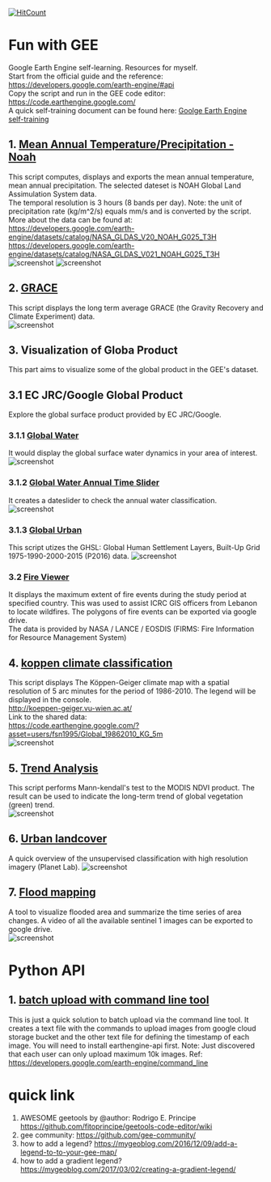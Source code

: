 [![HitCount](http://hits.dwyl.io/fsn1995/Fun-with-Google-Earth-Engine.svg)](http://hits.dwyl.io/fsn1995/Fun-with-Google-Earth-Engine)
# Fun with GEE
Google Earth Engine self-learning. Resources for myself.\
Start from the official guide and the reference: https://developers.google.com/earth-engine/#api \
Copy the script and run in the GEE code editor: https://code.earthengine.google.com/ \
A quick self-training document can be found here: [Goolge Earth Engine self-training](https://github.com/fsn1995/Goolgle-Earth-Engine-self-traning)
## 1. [Mean Annual Temperature/Precipitation - Noah](https://github.com/fsn1995/Fun-with-Google-Earth-Engine/blob/master/Noah.js)
This script computes, displays and exports the mean annual temperature, mean annual precipitation. The selected dateset is NOAH Global Land Assimulation System data.\
The temporal resolution is 3 hours (8 bands per day). Note: the unit of precipitation rate (kg/m^2/s) equals mm/s and is converted by the script. More about the data can be found at: \
https://developers.google.com/earth-engine/datasets/catalog/NASA_GLDAS_V20_NOAH_G025_T3H \
https://developers.google.com/earth-engine/datasets/catalog/NASA_GLDAS_V021_NOAH_G025_T3H \
![screenshot](pic/MAP.jpg)
![screenshot](pic/MAT.jpg)    
## 2. [GRACE](https://github.com/fsn1995/Fun-with-Google-Earth-Engine/blob/master/grace.js)
This script displays the long term average GRACE (the Gravity Recovery and Climate Experiment) data.\
![screenshot](pic/grace.png)  
## 3. Visualization of Globa Product
This part aims to visualize some of the global product in the GEE's dataset. 
## 3.1 EC JRC/Google Global Product 
Explore the global surface product provided by EC JRC/Google. 
### 3.1.1 [Global Water](https://github.com/fsn1995/Fun-with-Google-Earth-Engine/blob/master/GlobalWater.js)
It would display the global surface water dynamics in your area of interest. 
![screenshot](pic/globalwater.png)  
### 3.1.2 [Global Water Annual Time Slider](https://github.com/fsn1995/Fun-with-Google-Earth-Engine/blob/master/GloablWaterAnnual.js)
It creates a dateslider to check the annual water classification. 
![screenshot](pic/annualwater.png)  
### 3.1.3 [Global Urban](https://github.com/fsn1995/Fun-with-Google-Earth-Engine/blob/master/GlobalUrban.js)
This script utizes the GHSL: Global Human Settlement Layers, Built-Up Grid 1975-1990-2000-2015 (P2016) data.
![screenshot](pic/globalurban.png)  
### 3.2 [Fire Viewer](https://github.com/fsn1995/Fun-with-Google-Earth-Engine/blob/master/FireViewer.js)
It displays the maximum extent of fire events during the study period at specified country. This was used to assist ICRC GIS officers from Lebanon to locate wildfires. The polygons of fire events can be exported via google drive.\
The data is provided by NASA / LANCE / EOSDIS (FIRMS: Fire Information for Resource Management System)
## 4. [koppen climate classification](https://github.com/fsn1995/Fun-with-Google-Earth-Engine/blob/master/koppen.js)
This script displays The Köppen-Geiger climate map with a spatial resolution of 5 arc minutes for the period of 1986-2010. The legend will be displayed in the console.\
http://koeppen-geiger.vu-wien.ac.at/ \
Link to the shared data:\
https://code.earthengine.google.com/?asset=users/fsn1995/Global_19862010_KG_5m \
![screenshot](pic/koppen.png)  
## 5. [Trend Analysis](https://github.com/fsn1995/Fun-with-Google-Earth-Engine/blob/master/mannKendall.js)
This script performs Mann-kendall's test to the MODIS NDVI product. The result can be used to indicate the long-term trend of global vegetation (green) trend.\
![screenshot](pic/mannkendal.jpg)
## 6. [Urban landcover](https://github.com/fsn1995/Fun-with-Google-Earth-Engine/blob/master/unsupervisedPlanetLab.js)
A quick overview of the unsupervised classification with high resolution imagery (Planet Lab).
![screenshot](pic/Beirut.jpg)
## 7. [Flood mapping](https://github.com/fsn1995/Fun-with-Google-Earth-Engine/blob/master/MyanmarFlood.js)
A tool to visualize flooded area and summarize the time series of area changes. A video of all the available sentinel 1 images can be exported to google drive.\
![screenshot](pic/flood.jpg)
# Python API
## 1. [batch upload with command line tool](https://github.com/fsn1995/MatlabFSN/blob/master/GEEuploader.m)
This is just a quick solution to batch upload via the command line tool. It creates a text file with the commands to upload images from google cloud storage bucket and the other text file for defining the timestamp of each image. You will need to install earthengine-api first. Note: Just discovered that each user can only upload maximum 10k images. Ref: https://developers.google.com/earth-engine/command_line
# quick link
1) AWESOME geetools by @author: Rodrigo E. Principe https://github.com/fitoprincipe/geetools-code-editor/wiki
2) gee community: 
https://github.com/gee-community/
3) how to add a legend?
https://mygeoblog.com/2016/12/09/add-a-legend-to-to-your-gee-map/
4) how to add a gradient legend?
https://mygeoblog.com/2017/03/02/creating-a-gradient-legend/
